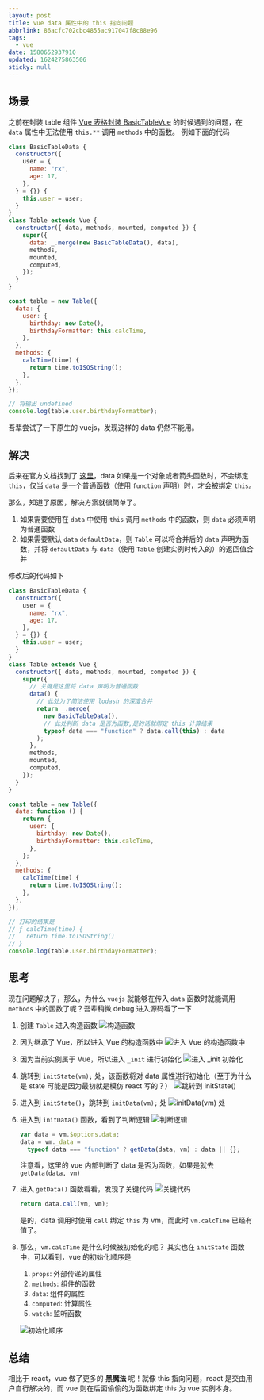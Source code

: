 ```yaml
---
layout: post
title: vue data 属性中的 this 指向问题
abbrlink: 86acfc702cbc4855ac917047f8c88e96
tags:
  - vue
date: 1580652937910
updated: 1624275863506
sticky: null
---
```


## 场景

之前在封装 table 组件 [Vue 表格封装 BasicTableVue](/p/90548a371a16435799bcbfae3e4dbfb6) 的时候遇到的问题，在 `data` 属性中无法使用 `this.**` 调用 `methods` 中的函数。
例如下面的代码

```js
class BasicTableData {
  constructor({
    user = {
      name: "rx",
      age: 17,
    },
  } = {}) {
    this.user = user;
  }
}
class Table extends Vue {
  constructor({ data, methods, mounted, computed }) {
    super({
      data: _.merge(new BasicTableData(), data),
      methods,
      mounted,
      computed,
    });
  }
}

const table = new Table({
  data: {
    user: {
      birthday: new Date(),
      birthdayFormatter: this.calcTime,
    },
  },
  methods: {
    calcTime(time) {
      return time.toISOString();
    },
  },
});

// 将输出 undefined
console.log(table.user.birthdayFormatter);
```

吾辈尝试了一下原生的 vuejs，发现这样的 data 仍然不能用。

## 解决

后来在官方文档找到了 [这里](https://cn.vuejs.org/v2/api/#data)，data 如果是一个对象或者箭头函数时，不会绑定 `this`，仅当 `data` 是一个普通函数（使用 `function` 声明）时，才会被绑定 `this`。

那么，知道了原因，解决方案就很简单了。

1. 如果需要使用在 `data` 中使用 `this` 调用 `methods` 中的函数，则 `data` 必须声明为普通函数
2. 如果需要默认 `data` `defaultData`，则 `Table` 可以将合并后的 `data` 声明为函数，并将 `defaultData` 与 `data`（使用 `Table` 创建实例时传入的）的返回值合并

修改后的代码如下

```js
class BasicTableData {
  constructor({
    user = {
      name: "rx",
      age: 17,
    },
  } = {}) {
    this.user = user;
  }
}
class Table extends Vue {
  constructor({ data, methods, mounted, computed }) {
    super({
      // 关键是这里将 data 声明为普通函数
      data() {
        // 此处为了简洁使用 lodash 的深度合并
        return _.merge(
          new BasicTableData(),
          // 此处判断 data 是否为函数,是的话就绑定 this 计算结果
          typeof data === "function" ? data.call(this) : data
        );
      },
      methods,
      mounted,
      computed,
    });
  }
}

const table = new Table({
  data: function () {
    return {
      user: {
        birthday: new Date(),
        birthdayFormatter: this.calcTime,
      },
    };
  },
  methods: {
    calcTime(time) {
      return time.toISOString();
    },
  },
});

// 打印的结果是
// ƒ calcTime(time) {
//   return time.toISOString()
// }
console.log(table.user.birthdayFormatter);
```

## 思考

现在问题解决了，那么，为什么 `vuejs` 就能够在传入 `data` 函数时就能调用 `methods` 中的函数了呢？吾辈稍微 debug 进入源码看了一下

1. 创建 `Table` 进入构造函数
   ![构造函数](https://cdn.jsdelivr.net/gh/rxliuli/img-bed/20190327085616.png)

2. 因为继承了 Vue，所以进入 Vue 的构造函数中
   ![进入 Vue 的构造函数中](https://cdn.jsdelivr.net/gh/rxliuli/img-bed/20190327085734.png)

3. 因为当前实例属于 Vue，所以进入 `_init` 进行初始化
   ![进入 _init 初始化](https://cdn.jsdelivr.net/gh/rxliuli/img-bed/20190327085948.png)

4. 跳转到 `initState(vm);` 处，该函数将对 data 属性进行初始化（至于为什么是 state 可能是因为最初就是模仿 react 写的？）
   ![跳转到 initState()](https://cdn.jsdelivr.net/gh/rxliuli/img-bed/20190327090323.png)

5. 进入到 `initState()`，跳转到 `initData(vm);` 处
   ![initData(vm) 处](https://cdn.jsdelivr.net/gh/rxliuli/img-bed/20190327090559.png)

6. 进入到 `initData()` 函数，看到了判断逻辑
   ![判断逻辑](https://cdn.jsdelivr.net/gh/rxliuli/img-bed/20190327090946.png)

   ```js
   var data = vm.$options.data;
   data = vm._data =
     typeof data === "function" ? getData(data, vm) : data || {};
   ```

   注意看，这里的 vue 内部判断了 data 是否为函数，如果是就去 `getData(data, vm)`

7. 进入 `getData()` 函数看看，发现了关键代码
   ![关键代码](https://cdn.jsdelivr.net/gh/rxliuli/img-bed/20190327091155.png)

   ```js
   return data.call(vm, vm);
   ```

   是的，data 调用时使用 `call` 绑定 `this` 为 vm，而此时 `vm.calcTime` 已经有值了。

8. 那么，`vm.calcTime` 是什么时候被初始化的呢？
   其实也在 `initState` 函数中，可以看到，vue 的初始化顺序是

   1. `props`: 外部传递的属性
   2. `methods`: 组件的函数
   3. `data`: 组件的属性
   4. `computed`: 计算属性
   5. `watch`: 监听函数

   ![初始化顺序](https://cdn.jsdelivr.net/gh/rxliuli/img-bed/20190327091843.png)

## 总结

相比于 react，vue 做了更多的 **黑魔法** 呢！就像 this 指向问题，react 是交由用户自行解决的，而 vue 则在后面偷偷的为函数绑定 this 为 vue 实例本身。

